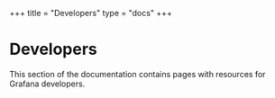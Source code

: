 +++
title = "Developers"
type = "docs"
+++

# Developers

This section of the documentation contains pages with resources for Grafana developers.